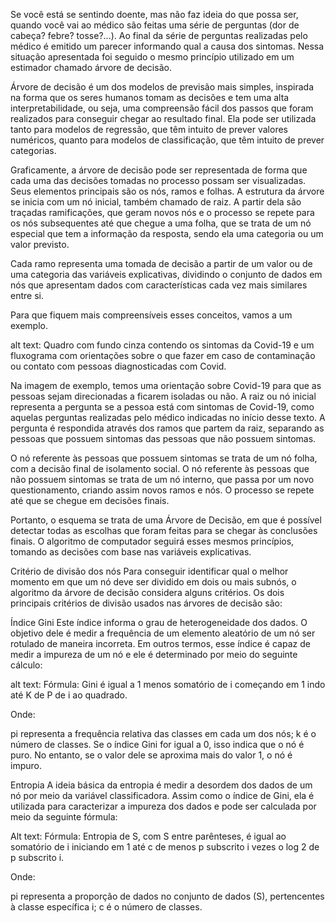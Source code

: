 Se você está se sentindo doente, mas não faz ideia do que possa ser, quando você vai ao médico são feitas uma série de perguntas (dor de cabeça? febre? tosse?...). Ao final da série de perguntas realizadas pelo médico é emitido um parecer informando qual a causa dos sintomas. Nessa situação apresentada foi seguido o mesmo princípio utilizado em um estimador chamado árvore de decisão.

Árvore de decisão é um dos modelos de previsão mais simples, inspirada na forma que os seres humanos tomam as decisões e tem uma alta interpretabilidade, ou seja, uma compreensão fácil dos passos que foram realizados para conseguir chegar ao resultado final. Ela pode ser utilizada tanto para modelos de regressão, que têm intuito de prever valores numéricos, quanto para modelos de classificação, que têm intuito de prever categorias.

Graficamente, a árvore de decisão pode ser representada de forma que cada uma das decisões tomadas no processo possam ser visualizadas. Seus elementos principais são os nós, ramos e folhas. A estrutura da árvore se inicia com um nó inicial, também chamado de raiz. A partir dela são traçadas ramificações, que geram novos nós e o processo se repete para os nós subsequentes até que chegue a uma folha, que se trata de um nó especial que tem a informação da resposta, sendo ela uma categoria ou um valor previsto.

Cada ramo representa uma tomada de decisão a partir de um valor ou de uma categoria das variáveis explicativas, dividindo o conjunto de dados em nós que apresentam dados com características cada vez mais similares entre si.

Para que fiquem mais compreensíveis esses conceitos, vamos a um exemplo.

alt text: Quadro com fundo cinza contendo os sintomas da Covid-19 e um fluxograma com orientações sobre o que fazer em caso de contaminação ou contato com pessoas diagnosticadas com Covid.

Na imagem de exemplo, temos uma orientação sobre Covid-19 para que as pessoas sejam direcionadas a ficarem isoladas ou não. A raiz ou nó inicial representa a pergunta se a pessoa está com sintomas de Covid-19, como aquelas perguntas realizadas pelo médico indicadas no início desse texto. A pergunta é respondida através dos ramos que partem da raiz, separando as pessoas que possuem sintomas das pessoas que não possuem sintomas.

O nó referente às pessoas que possuem sintomas se trata de um nó folha, com a decisão final de isolamento social. O nó referente às pessoas que não possuem sintomas se trata de um nó interno, que passa por um novo questionamento, criando assim novos ramos e nós. O processo se repete até que se chegue em decisões finais.

Portanto, o esquema se trata de uma Árvore de Decisão, em que é possível detectar todas as escolhas que foram feitas para se chegar às conclusões finais. O algoritmo de computador seguirá esses mesmos princípios, tomando as decisões com base nas variáveis explicativas.

Critério de divisão dos nós
Para conseguir identificar qual o melhor momento em que um nó deve ser dividido em dois ou mais subnós, o algoritmo da árvore de decisão considera alguns critérios. Os dois principais critérios de divisão usados nas árvores de decisão são:

Índice Gini
Este índice informa o grau de heterogeneidade dos dados. O objetivo dele é medir a frequência de um elemento aleatório de um nó ser rotulado de maneira incorreta. Em outros termos, esse índice é capaz de medir a impureza de um nó e ele é determinado por meio do seguinte cálculo:

alt text: Fórmula: Gini é igual a 1 menos somatório de i começando em 1 indo até K de P de i ao quadrado.

Onde:

pi representa a frequência relativa das classes em cada um dos nós;
k é o número de classes.
Se o índice Gini for igual a 0, isso indica que o nó é puro. No entanto, se o valor dele se aproxima mais do valor 1, o nó é impuro.

Entropia
A ideia básica da entropia é medir a desordem dos dados de um nó por meio da variável classificadora. Assim como o índice de Gini, ela é utilizada para caracterizar a impureza dos dados e pode ser calculada por meio da seguinte fórmula:

Alt text: Fórmula: Entropia de S, com S entre parênteses, é igual ao somatório de i iniciando em 1 até c de menos p subscrito i vezes o log 2 de p subscrito i.

Onde:

pi representa a proporção de dados no conjunto de dados (S), pertencentes à classe específica i;
c é o número de classes.